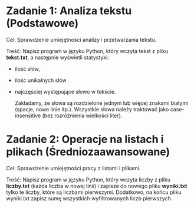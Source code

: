 # Zadanie 1: Analiza tekstu (Podstawowe)
Cel: Sprawdzenie umiejętności analizy i przetwarzania tekstu.

Treść: Napisz program w języku Python, który wczyta tekst z pliku **tekst.txt**, a następnie wyświetli statystyki: 
- ilość słów,
- ilość unikalnych słów
- najczęściej występujące słowo w tekście.

  Zakładamy, że słowa są rozdzielone jednym lub więcej znakami białymi (spacje, nowe linie itp.). Wszystkie słowa należy traktować jako case-insensitive (bez rozróżnienia wielkości liter).

# Zadanie 2: Operacje na listach i plikach (Średniozaawansowane)
Cel: Sprawdzenie umiejętności pracy z listami i plikami.

Treść: Napisz program w języku Python, który wczyta liczby z pliku **liczby.txt** (każda liczba w nowej linii) i zapisze do nowego pliku **wyniki.txt** tylko te liczby, które są liczbami pierwszymi. 
Dodatkowo, na końcu pliku wyniki.txt zapisz sumę wszystkich wyfiltrowanych liczb pierwszych.
